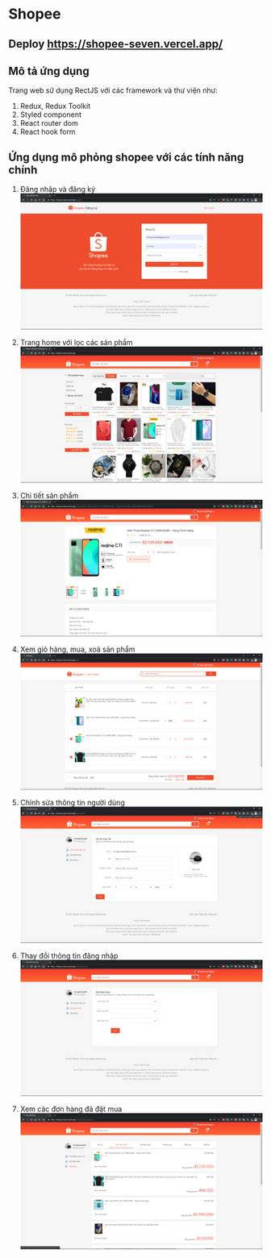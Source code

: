 # Shopee

## Deploy https://shopee-seven.vercel.app/

## Mô tả ứng dụng

Trang web sử dụng RectJS với các framework và thư viện như:

1. Redux, Redux Toolkit
2. Styled component
3. React router dom
4. React hook form

## Ứng dụng mô phỏng shopee với các tính năng chính

1. Đăng nhập và đăng ký
   ![alt text](Image\shop0.png)

2. Trang home với lọc các sản phẩm
   ![alt text](Image\shop1.png)

3. Chi tiết sản phẩm
   ![alt text](Image\shop2.png)

4. Xem giỏ hàng, mua, xoá sản phẩm
   ![alt text](Image\shop3.png)

5. Chỉnh sửa thông tin người dùng
   ![alt text](Image\shop4.png)

6. Thay đổi thông tin đăng nhập
   ![alt text](Image\shop5.png)

7. Xem các đơn hàng đã đặt mua
   ![alt text](Image\shop6.png)
